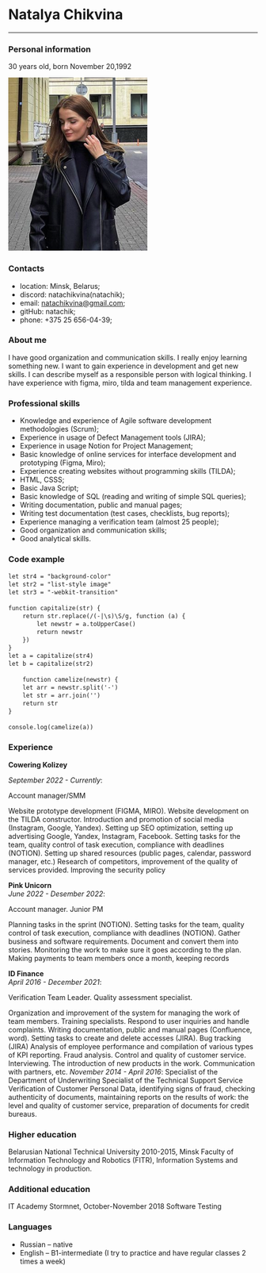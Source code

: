 # Natalya Chikvina
___

### Personal information
30 years old, born November 20,1992

![myphoto.png](myphoto.png)


### Contacts
* location: Minsk, Belarus;
* discord: natachikvina(natachik);
* email: natachikvina@gmail.com;
* gitHub: natachik; 
* phone: +375 25 656-04-39;


### About me 
I have good organization and communication skills. I really enjoy learning something new. 
I want to gain experience in development and get new skills. 
I can describe myself as a responsible person with logical thinking.
I have experience with figma, miro, tilda and team management experience. 


### Professional skills 
* Knowledge and experience of Agile software development methodologies (Scrum);
* Experience in usage of Defect Management tools (JIRA);
* Experience in usage Notion for Project Management;
* Basic knowledge of online services for interface development and prototyping (Figma, Miro);
* Experience creating websites without programming skills (TILDA); 
* HTML, CSSS;
* Basic Java Script;
* Basic knowledge of SQL (reading and writing of simple SQL queries);
* Writing documentation, public and manual pages;
* Writing test documentation (test cases, checklists, bug reports);
* Experience managing a verification team (almost 25 people);
* Good organization and communication skills;
* Good analytical skills.


### Code example 

```
let str4 = "background-color"
let str2 = "list-style image"
let str3 = "-webkit-transition"

function capitalize(str) {
    return str.replace(/(-|\s)\S/g, function (a) {
        let newstr = a.toUpperCase()
        return newstr
    })
}
let a = capitalize(str4)
let b = capitalize(str2)

    function camelize(newstr) {
    let arr = newstr.split('-')
    let str = arr.join('')
    return str
}

console.log(camelize(a))
```


### Experience

__Cowering Kolizey__

_September 2022 - Currently_:

Account manager/SMM

Website prototype development (FIGMA, MIRO). Website development on the TILDA constructor.
Introduction and promotion of social media (Instagram, Google, Yandex). Setting up SEO optimization, setting up advertising Google, Yandex, Instagram, Facebook. Setting tasks for the team, quality control of task execution, compliance with deadlines (NOTION).
Setting up shared resources (public pages, calendar, password manager, etc.) 
Research of competitors, improvement of the quality of services provided. Improving the security policy

__Pink Unicorn__  
_June 2022 - Desember 2022_:

Account manager. Junior PM 

Planning tasks in the sprint (NOTION). Setting tasks for the team, quality control of task execution, compliance with deadlines (NOTION). Gather business and software requirements. Document and convert them into stories. Monitoring the work to make sure it goes according to the plan.  Making payments to team members once a month, keeping records 

__ID Finance__  
_April 2016 - December 2021_:

Verification Team Leader. Quality assessment specialist. 

Organization and improvement of the system for managing the work of team members. Training specialists. Respond to user inquiries and handle complaints. Writing documentation, public and manual pages (Confluence, word).  Setting tasks to create and delete accesses (JIRA). Bug tracking (JIRA) Analysis of employee performance and compilation of various types of KPI reporting. Fraud analysis. Control and quality of customer service. Interviewing. The introduction of new products in the work. Communication with partners, etc.
_November 2014 - April 2016_:
Specialist of the Department of Underwriting Specialist of the Technical Support Service
Verification of Customer Personal Data, identifying signs of fraud, checking authenticity of documents, maintaining reports on the results of work: the level and quality of customer service, preparation of documents for credit bureaus. 


### Higher education
Belarusian National Technical University 2010-2015, Minsk
Faculty of Information Technology and Robotics (FITR), Information Systems
and technology in production.


### Additional education
IT Academy Stormnet, October-November 2018
Software Testing


### Languages
* Russian – native
*  English – B1-intermediate (I try to practice and have regular classes 2 times a week) 







